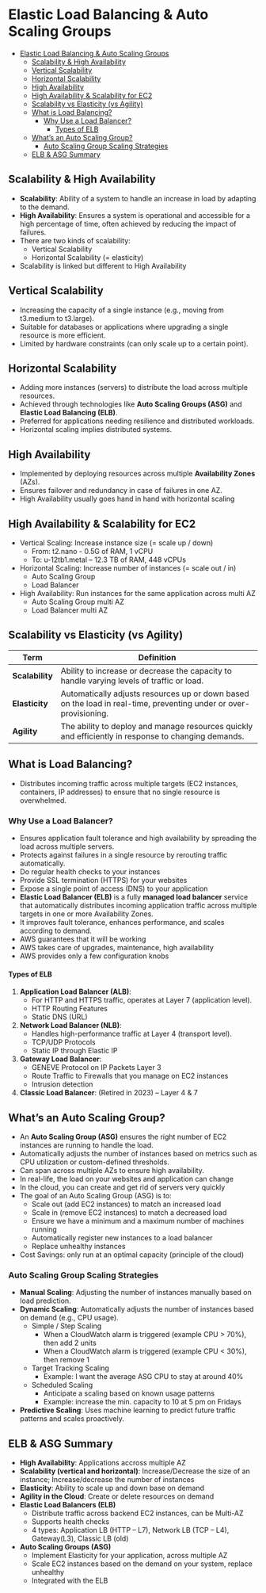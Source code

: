 # Elastic Load Balancing & Auto Scaling Groups

- [Elastic Load Balancing \& Auto Scaling Groups](#elastic-load-balancing--auto-scaling-groups)
  - [Scalability \& High Availability](#scalability--high-availability)
  - [Vertical Scalability](#vertical-scalability)
  - [Horizontal Scalability](#horizontal-scalability)
  - [High Availability](#high-availability)
  - [High Availability \& Scalability for EC2](#high-availability--scalability-for-ec2)
  - [Scalability vs Elasticity (vs Agility)](#scalability-vs-elasticity-vs-agility)
  - [What is Load Balancing?](#what-is-load-balancing)
    - [Why Use a Load Balancer?](#why-use-a-load-balancer)
      - [Types of ELB](#types-of-elb)
  - [What’s an Auto Scaling Group?](#whats-an-auto-scaling-group)
    - [Auto Scaling Group Scaling Strategies](#auto-scaling-group-scaling-strategies)
  - [ELB \& ASG Summary](#elb--asg-summary)

## Scalability & High Availability

- **Scalability**: Ability of a system to handle an increase in load by adapting to the demand.
- **High Availability**: Ensures a system is operational and accessible for a high percentage of time, often achieved by reducing the impact of failures.
- There are two kinds of scalability:
  - Vertical Scalability
  - Horizontal Scalability (= elasticity)
- Scalability is linked but different to High Availability

## Vertical Scalability

- Increasing the capacity of a single instance (e.g., moving from t3.medium to t3.large).
- Suitable for databases or applications where upgrading a single resource is more efficient.
- Limited by hardware constraints (can only scale up to a certain point).

## Horizontal Scalability

- Adding more instances (servers) to distribute the load across multiple resources.
- Achieved through technologies like **Auto Scaling Groups (ASG)** and **Elastic Load Balancing (ELB)**.
- Preferred for applications needing resilience and distributed workloads.
- Horizontal scaling implies distributed systems.

## High Availability

- Implemented by deploying resources across multiple **Availability Zones** (AZs).
- Ensures failover and redundancy in case of failures in one AZ.
- High Availability usually goes hand in hand with horizontal scaling

## High Availability & Scalability for EC2

- Vertical Scaling: Increase instance size (= scale up / down)
  - From: t2.nano - 0.5G of RAM, 1 vCPU
  - To: u-12tb1.metal – 12.3 TB of RAM, 448 vCPUs
- Horizontal Scaling: Increase number of instances (= scale out / in)
  - Auto Scaling Group
  - Load Balancer
- High Availability: Run instances for the same application across multi AZ
  - Auto Scaling Group multi AZ
  - Load Balancer multi AZ

## Scalability vs Elasticity (vs Agility)

| **Term**        | **Definition**                                                                                                    |
| --------------- | ----------------------------------------------------------------------------------------------------------------- |
| **Scalability** | Ability to increase or decrease the capacity to handle varying levels of traffic or load.                         |
| **Elasticity**  | Automatically adjusts resources up or down based on the load in real-time, preventing under or over-provisioning. |
| **Agility**     | The ability to deploy and manage resources quickly and efficiently in response to changing demands.               |

## What is Load Balancing?

- Distributes incoming traffic across multiple targets (EC2 instances, containers, IP addresses) to ensure that no single resource is overwhelmed.

### Why Use a Load Balancer?

- Ensures application fault tolerance and high availability by spreading the load across multiple servers.
- Protects against failures in a single resource by rerouting traffic automatically.
- Do regular health checks to your instances
- Provide SSL termination (HTTPS) for your websites
- Expose a single point of access (DNS) to your application
- **Elastic Load Balancer (ELB)** is a fully **managed load balancer** service that automatically distributes incoming application traffic across multiple targets in one or more Availability Zones.
- It improves fault tolerance, enhances performance, and scales according to demand.
- AWS guarantees that it will be working
- AWS takes care of upgrades, maintenance, high availability
- AWS provides only a few configuration knobs

#### Types of ELB

1. **Application Load Balancer (ALB)**: 
    - For HTTP and HTTPS traffic, operates at Layer 7 (application level).
    - HTTP Routing Features
    - Static DNS (URL)
2. **Network Load Balancer (NLB)**: 
    - Handles high-performance traffic at Layer 4 (transport level).
    - TCP/UDP Protocols
    - Static IP through Elastic IP
3. **Gateway Load Balancer**: 
    - GENEVE Protocol on IP Packets Layer 3
    - Route Traffic to Firewalls that you manage on EC2 instances
    - Intrusion detection
4. **Classic Load Balancer**: (Retired in 2023) – Layer 4 & 7

## What’s an Auto Scaling Group?

- An **Auto Scaling Group (ASG)** ensures the right number of EC2 instances are running to handle the load.
- Automatically adjusts the number of instances based on metrics such as CPU utilization or custom-defined thresholds.
- Can span across multiple AZs to ensure high availability.
- In real-life, the load on your websites and application can change
- In the cloud, you can create and get rid of servers very quickly
- The goal of an Auto Scaling Group (ASG) is to:
  - Scale out (add EC2 instances) to match an increased load
  - Scale in (remove EC2 instances) to match a decreased load
  - Ensure we have a minimum and a maximum number of machines running
  - Automatically register new instances to a load balancer
  - Replace unhealthy instances
- Cost Savings: only run at an optimal capacity (principle of the cloud)

### Auto Scaling Group Scaling Strategies

- **Manual Scaling**: Adjusting the number of instances manually based on load prediction.
- **Dynamic Scaling**: Automatically adjusts the number of instances based on demand (e.g., CPU usage).
  - Simple / Step Scaling
    - When a CloudWatch alarm is triggered (example CPU > 70%), then add 2 units
    - When a CloudWatch alarm is triggered (example CPU < 30%), then remove 1
  - Target Tracking Scaling
    - Example: I want the average ASG CPU to stay at around 40%
  - Scheduled Scaling
    - Anticipate a scaling based on known usage patterns
    - Example: increase the min. capacity to 10 at 5 pm on Fridays
- **Predictive Scaling**: Uses machine learning to predict future traffic patterns and scales proactively.

## ELB & ASG Summary

- **High Availability**: Applications accross multiple AZ
- **Scalability (vertical and horizontal)**: Increase/Decrease the size of an instance; Increase/decrease the number of instances
- **Elasticity**: Ability to scale up and down base on demand
- **Agility in the Cloud**: Create or delete resources on demand
- **Elastic Load Balancers (ELB)**
  - Distribute traffic across backend EC2 instances, can be Multi-AZ
  - Supports health checks
  - 4 types: Application LB (HTTP – L7), Network LB (TCP – L4), Gateway(L3), Classic LB (old)
- **Auto Scaling Groups (ASG)**
  - Implement Elasticity for your application, across multiple AZ
  - Scale EC2 instances based on the demand on your system, replace unhealthy
  - Integrated with the ELB
